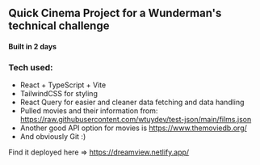 ## Quick Cinema Project for a Wunderman's technical challenge
#### Built in 2 days
### Tech used:
- React + TypeScript + Vite
- TailwindCSS for styling
- React Query for easier and cleaner data fetching and data handling
- Pulled movies and their information from: https://raw.githubusercontent.com/wtuydev/test-json/main/films.json
- Another good API option for movies is https://www.themoviedb.org/
- And obviously Git :)

Find it deployed here => https://dreamview.netlify.app/
